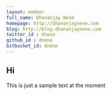 ```yaml
---
layout: member
full_name: Dhananjay Nene
homepage: http://dhananjaynene.com
blog: http://blog.dhananjaynene.com
twitter_id : dnene
github_id : dnene
bitbucket_id: dnene
---
```


## Hi

This is just a sample text at the moment
